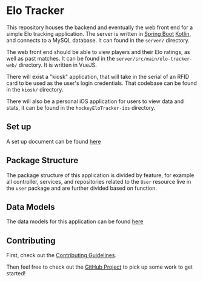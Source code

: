 # Elo Tracker

This repository houses the backend and eventually the web front end for a simple Elo tracking application.
The server is written in [Spring Boot](http://spring.io/projects/spring-boot) [Kotlin](https://kotlinlang.org/), and connects to a MySQL database. It can found in the `server/` directory.

The web front end should be able to view players and their Elo ratings, as well as past matches. It can be found in the `server/src/main/elo-tracker-web/` directory. It is written in VueJS.

There will exist a "kiosk" application, that will take in the serial of an RFID card to be used as the user's login credentials. That codebase can be found in the `kiosk/` directory.

There will also be a personal iOS application for users to view data and stats, it can be found in the `hockeyEloTracker-ios` directory.

## Set up
A set up document can be found [here](https://github.com/aturingmachine/hockey-elo-tracker/blob/master/docs/dev-support/setup.md)

## Package Structure
The package structure of this application is divided by feature, for example all controller, services, and repositories related to the `User` resource live in the `user` package and are further divided based on function.

## Data Models
The data models for this application can be found [here](https://github.com/aturingmachine/hockey-elo-tracker/blob/master/docs/data-models/data-models.md)

## Contributing
First, check out the [Contributing Guidelines](https://github.com/aturingmachine/hockey-elo-tracker/blob/master/.github/CONTRIBUTING.MD).

Then feel free to check out the [GitHub Project](https://github.com/aturingmachine/hockey-elo-tracker/projects/1) to pick up some work
to get started!

